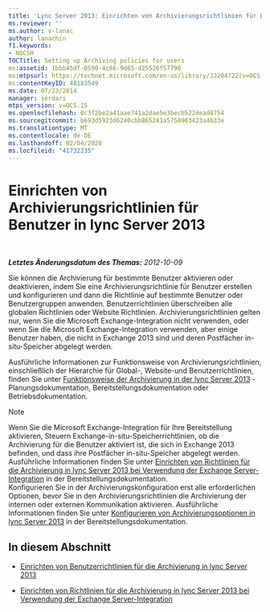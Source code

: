 ```yaml
---
title: 'Lync Server 2013: Einrichten von Archivierungsrichtlinien für Benutzer'
ms.reviewer: ''
ms.author: v-lanac
author: lanachin
f1.keywords:
- NOCSH
TOCTitle: Setting up Archiving policies for users
ms:assetid: 1bbb45df-0590-4c66-9d65-d25526f57790
ms:mtpsurl: https://technet.microsoft.com/en-us/library/JJ204722(v=OCS.15)
ms:contentKeyID: 48183549
ms.date: 07/23/2014
manager: serdars
mtps_version: v=OCS.15
ms.openlocfilehash: 0c3f2be2a41aae741a2dae5e3becb522dead8754
ms.sourcegitcommit: b693d5923d6240cbb865241a5750963423a4b33e
ms.translationtype: MT
ms.contentlocale: de-DE
ms.lasthandoff: 02/04/2020
ms.locfileid: "41732235"
---
```

<div data-xmlns="http://www.w3.org/1999/xhtml">

<div class="topic" data-xmlns="http://www.w3.org/1999/xhtml" data-msxsl="urn:schemas-microsoft-com:xslt" data-cs="http://msdn.microsoft.com/en-us/">

<div data-asp="http://msdn2.microsoft.com/asp">

# <a name="setting-up-archiving-policies-for-users-in-lync-server-2013"></a>Einrichten von Archivierungsrichtlinien für Benutzer in lync Server 2013

</div>

<div id="mainSection">

<div id="mainBody">

<span> </span>

_**Letztes Änderungsdatum des Themas:** 2012-10-09_

Sie können die Archivierung für bestimmte Benutzer aktivieren oder deaktivieren, indem Sie eine Archivierungsrichtlinie für Benutzer erstellen und konfigurieren und dann die Richtlinie auf bestimmte Benutzer oder Benutzergruppen anwenden. Benutzerrichtlinien überschreiben alle globalen Richtlinien oder Website Richtlinien. Archivierungsrichtlinien gelten nur, wenn Sie die Microsoft Exchange-Integration nicht verwenden, oder wenn Sie die Microsoft Exchange-Integration verwenden, aber einige Benutzer haben, die nicht in Exchange 2013 sind und deren Postfächer in-situ-Speicher abgelegt werden.

Ausführliche Informationen zur Funktionsweise von Archivierungsrichtlinien, einschließlich der Hierarchie für Global-, Website-und Benutzerrichtlinien, finden Sie unter [Funktionsweise der Archivierung in der lync Server 2013](lync-server-2013-how-archiving-works.md) -Planungsdokumentation, Bereitstellungsdokumentation oder Betriebsdokumentation.

<div>


> [!NOTE]  
> Wenn Sie die Microsoft Exchange-Integration für Ihre Bereitstellung aktivieren, Steuern Exchange-in-situ-Speicherrichtlinien, ob die Archivierung für die Benutzer aktiviert ist, die sich in Exchange 2013 befinden, und dass ihre Postfächer in-situ-Speicher abgelegt werden. Ausführliche Informationen finden Sie unter <A href="lync-server-2013-setting-up-policies-for-archiving-when-using-exchange-server-integration.md">Einrichten von Richtlinien für die Archivierung in lync Server 2013 bei Verwendung der Exchange Server-Integration</A> in der Bereitstellungsdokumentation.<BR>Konfigurieren Sie in der Archivierungskonfiguration erst alle erforderlichen Optionen, bevor Sie in den Archivierungsrichtlinien die Archivierung der internen oder externen Kommunikation aktivieren. Ausführliche Informationen finden Sie unter <A href="lync-server-2013-configuring-archiving-options.md">Konfigurieren von Archivierungsoptionen in lync Server 2013</A> in der Bereitstellungsdokumentation.



</div>

<div>

## <a name="in-this-section"></a>In diesem Abschnitt

  - [Einrichten von Benutzerrichtlinien für die Archivierung in lync Server 2013](lync-server-2013-setting-up-user-policies-for-archiving-in-lync-server.md)

  - [Einrichten von Richtlinien für die Archivierung in lync Server 2013 bei Verwendung der Exchange Server-Integration](lync-server-2013-setting-up-policies-for-archiving-when-using-exchange-server-integration.md)

</div>

</div>

<span> </span>

</div>

</div>

</div>

